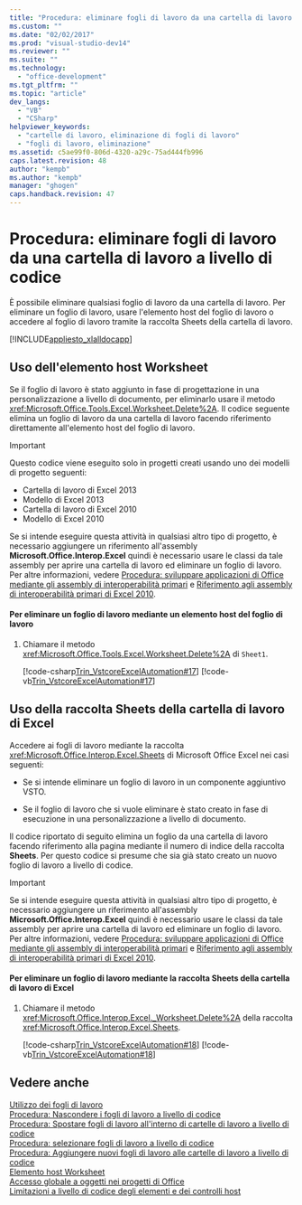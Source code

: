 ```yaml
---
title: "Procedura: eliminare fogli di lavoro da una cartella di lavoro a livello di codice | Microsoft Docs"
ms.custom: ""
ms.date: "02/02/2017"
ms.prod: "visual-studio-dev14"
ms.reviewer: ""
ms.suite: ""
ms.technology: 
  - "office-development"
ms.tgt_pltfrm: ""
ms.topic: "article"
dev_langs: 
  - "VB"
  - "CSharp"
helpviewer_keywords: 
  - "cartelle di lavoro, eliminazione di fogli di lavoro"
  - "fogli di lavoro, eliminazione"
ms.assetid: c5ae99f0-806d-4320-a29c-75ad444fb996
caps.latest.revision: 48
author: "kempb"
ms.author: "kempb"
manager: "ghogen"
caps.handback.revision: 47
---
```

# Procedura: eliminare fogli di lavoro da una cartella di lavoro a livello di codice
  È possibile eliminare qualsiasi foglio di lavoro da una cartella di lavoro.  Per eliminare un foglio di lavoro, usare l'elemento host del foglio di lavoro o accedere al foglio di lavoro tramite la raccolta Sheets della cartella di lavoro.  
  
 [!INCLUDE[appliesto_xlalldocapp](../vsto/includes/appliesto-xlalldocapp-md.md)]  
  
## Uso dell'elemento host Worksheet  
 Se il foglio di lavoro è stato aggiunto in fase di progettazione in una personalizzazione a livello di documento, per eliminarlo usare il metodo <xref:Microsoft.Office.Tools.Excel.Worksheet.Delete%2A>.  Il codice seguente elimina un foglio di lavoro da una cartella di lavoro facendo riferimento direttamente all'elemento host del foglio di lavoro.  
  
> [!IMPORTANT]  
>  Questo codice viene eseguito solo in progetti creati usando uno dei modelli di progetto seguenti:  
>   
>  -   Cartella di lavoro di Excel 2013  
> -   Modello di Excel 2013  
> -   Cartella di lavoro di Excel 2010  
> -   Modello di Excel 2010  
>   
>  Se si intende eseguire questa attività in qualsiasi altro tipo di progetto, è necessario aggiungere un riferimento all'assembly **Microsoft.Office.Interop.Excel** quindi è necessario usare le classi da tale assembly per aprire una cartella di lavoro ed eliminare un foglio di lavoro.  Per altre informazioni, vedere [Procedura: sviluppare applicazioni di Office mediante gli assembly di interoperabilità primari](../vsto/how-to-target-office-applications-through-primary-interop-assemblies.md) e [Riferimento agli assembly di interoperabilità primari di Excel 2010](http://go.microsoft.com/fwlink/?LinkId=189585).  
  
#### Per eliminare un foglio di lavoro mediante un elemento host del foglio di lavoro  
  
1.  Chiamare il metodo <xref:Microsoft.Office.Tools.Excel.Worksheet.Delete%2A> di `Sheet1`.  
  
     [!code-csharp[Trin_VstcoreExcelAutomation#17](../snippets/csharp/VS_Snippets_OfficeSP/Trin_VstcoreExcelAutomation/CS/Sheet1.cs#17)]
     [!code-vb[Trin_VstcoreExcelAutomation#17](../snippets/visualbasic/VS_Snippets_OfficeSP/Trin_VstcoreExcelAutomation/VB/Sheet1.vb#17)]  
  
## Uso della raccolta Sheets della cartella di lavoro di Excel  
 Accedere ai fogli di lavoro mediante la raccolta <xref:Microsoft.Office.Interop.Excel.Sheets> di Microsoft Office Excel nei casi seguenti:  
  
-   Se si intende eliminare un foglio di lavoro in un componente aggiuntivo VSTO.  
  
-   Se il foglio di lavoro che si vuole eliminare è stato creato in fase di esecuzione in una personalizzazione a livello di documento.  
  
 Il codice riportato di seguito elimina un foglio da una cartella di lavoro facendo riferimento alla pagina mediante il numero di indice della raccolta **Sheets**.  Per questo codice si presume che sia già stato creato un nuovo foglio di lavoro a livello di codice.  
  
> [!IMPORTANT]  
>  Se si intende eseguire questa attività in qualsiasi altro tipo di progetto, è necessario aggiungere un riferimento all'assembly **Microsoft.Office.Interop.Excel** quindi è necessario usare le classi da tale assembly per aprire una cartella di lavoro ed eliminare un foglio di lavoro.  Per altre informazioni, vedere [Procedura: sviluppare applicazioni di Office mediante gli assembly di interoperabilità primari](../vsto/how-to-target-office-applications-through-primary-interop-assemblies.md) e [Riferimento agli assembly di interoperabilità primari di Excel 2010](http://go.microsoft.com/fwlink/?LinkId=189585).  
  
#### Per eliminare un foglio di lavoro mediante la raccolta Sheets della cartella di lavoro di Excel  
  
1.  Chiamare il metodo <xref:Microsoft.Office.Interop.Excel._Worksheet.Delete%2A> della raccolta <xref:Microsoft.Office.Interop.Excel.Sheets>.  
  
     [!code-csharp[Trin_VstcoreExcelAutomation#18](../snippets/csharp/VS_Snippets_OfficeSP/Trin_VstcoreExcelAutomation/CS/Sheet1.cs#18)]
     [!code-vb[Trin_VstcoreExcelAutomation#18](../snippets/visualbasic/VS_Snippets_OfficeSP/Trin_VstcoreExcelAutomation/VB/Sheet1.vb#18)]  
  
## Vedere anche  
 [Utilizzo dei fogli di lavoro](../vsto/working-with-worksheets.md)   
 [Procedura: Nascondere i fogli di lavoro a livello di codice](../vsto/how-to-programmatically-hide-worksheets.md)   
 [Procedura: Spostare fogli di lavoro all'interno di cartelle di lavoro a livello di codice](../vsto/how-to-programmatically-move-worksheets-within-workbooks.md)   
 [Procedura: selezionare fogli di lavoro a livello di codice](../vsto/how-to-programmatically-select-worksheets.md)   
 [Procedura: Aggiungere nuovi fogli di lavoro alle cartelle di lavoro a livello di codice](../vsto/how-to-programmatically-add-new-worksheets-to-workbooks.md)   
 [Elemento host Worksheet](../vsto/worksheet-host-item.md)   
 [Accesso globale a oggetti nei progetti di Office](../vsto/global-access-to-objects-in-office-projects.md)   
 [Limitazioni a livello di codice degli elementi e dei controlli host](../vsto/programmatic-limitations-of-host-items-and-host-controls.md)  
  
  